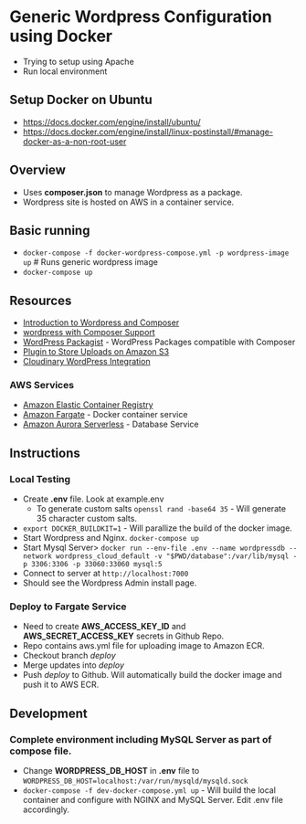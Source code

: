# Generic Wordpress Configuration using Docker
* Trying to setup using Apache
* Run local environment

## Setup Docker on Ubuntu
* https://docs.docker.com/engine/install/ubuntu/
* https://docs.docker.com/engine/install/linux-postinstall/#manage-docker-as-a-non-root-user
## Overview
* Uses **composer.json** to manage Wordpress as a package.
* Wordpress site is hosted on AWS in a container service.
## Basic running
*  `docker-compose -f docker-wordpress-compose.yml -p wordpress-image up` # Runs generic wordpress image
* `docker-compose up`
## Resources
* [Introduction to Wordpress and Composer](https://www.pmg.com/blog/composer-and-wordpress/?cn-reloaded=1)
* [wordpress with Composer Support](https://github.com/johnpbloch/wordpress)
* [WordPress Packagist](https://wpackagist.org/) - WordPress Packages compatible with Composer
* [Plugin to Store Uploads on Amazon S3](https://github.com/humanmade/S3-Uploads)
* [Cloudinary WordPress Integration](https://cloudinary.com/documentation/wordpress_integration)
### AWS Services
* [Amazon Elastic Container Registry](https://aws.amazon.com/ecr/)
* [Amazon Fargate](https://aws.amazon.com/fargate/) - Docker container service
* [Amazon Aurora Serverless](https://aws.amazon.com/rds/aurora/serverless/?nc=sn&loc=2&dn=6) - Database Service

## Instructions
### Local Testing
* Create **.env** file. Look at example.env
  * To generate custom salts `openssl rand -base64 35` - Will generate 35 character custom salts.
* `export DOCKER_BUILDKIT=1` - Will parallize the build of the docker image.
* Start Wordpress and Nginx. `docker-compose up`
* Start Mysql Server> `docker run --env-file .env --name wordpressdb --network wordpress_cloud_default -v "$PWD/database":/var/lib/mysql -p 3306:3306 -p 33060:33060 mysql:5`
* Connect to server at `http://localhost:7000`
* Should see the Wordpress Admin install page.

### Deploy to Fargate Service
* Need to create **AWS_ACCESS_KEY_ID** and **AWS_SECRET_ACCESS_KEY** secrets in Github Repo.
* Repo contains aws.yml file for uploading image to Amazon ECR.
* Checkout branch *deploy*
* Merge updates into *deploy*
* Push *deploy* to Github. Will automatically build the docker image and push it to AWS ECR.

## Development
### Complete environment including MySQL Server as part of compose file.
  * Change **WORDPRESS_DB_HOST** in **.env** file to `WORDPRESS_DB_HOST=localhost:/var/run/mysqld/mysqld.sock`
  * `docker-compose -f dev-docker-compose.yml up` - Will build the local container and configure with NGINX and MySQL Server. Edit .env file accordingly.
